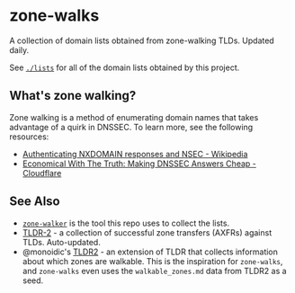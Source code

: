 # zone-walks

A collection of domain lists obtained from zone-walking TLDs. Updated daily.

See [`./lists`](./lists) for all of the domain lists obtained by this project.

## What's zone walking?

Zone walking is a method of enumerating domain names that takes advantage of a quirk in DNSSEC. To learn more, see the following resources:

- [Authenticating NXDOMAIN responses and NSEC - Wikipedia](https://en.wikipedia.org/wiki/Domain_Name_System_Security_Extensions#Authenticating_NXDOMAIN_responses_and_NSEC)
- [Economical With The Truth: Making DNSSEC Answers Cheap - Cloudflare](https://blog.cloudflare.com/black-lies/)

## See Also

* [`zone-walker`](https://github.com/flotwig/zone-walker) is the tool this repo uses to collect the lists.
* [TLDR-2](https://github.com/flotwig/TLDR-2) - a collection of successful zone transfers (AXFRs) against TLDs. Auto-updated.
* @monoidic's [TLDR2](https://github.com/monoidic/TLDR2) - an extension of TLDR that collects information about which zones are walkable. This is the inspiration for `zone-walks`, and `zone-walks` even uses the `walkable_zones.md` data from TLDR2 as a seed.
